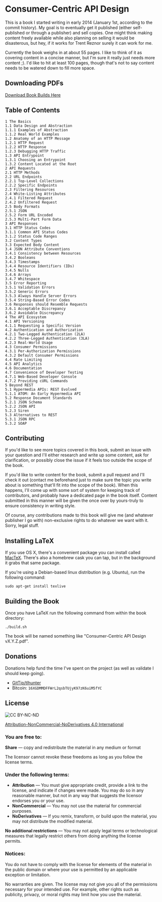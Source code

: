 # Consumer-Centric API Design

This is a book I started writing in early 2014 (January 1st, according to the commit history).
My goal is to eventually get it published (either self-published or through a publisher) and sell copies.
One might think making content freely available while also planning on selling it would be disasterous,
but hey, if it works for Trent Reznor surely it can work for me.

Currently the book weighs in at about 55 pages. I like to think of it as covering content in a concise
manner, but I'm sure it really just needs more content ;). I'd like to hit at least 100 pages, though
that's not to say content needs to be watered down to fill more space.

## Downloading PDFs

[Download Book Builds Here](https://thomashunter.name/consumer-centric-api-design/)

## Table of Contents

```
1 The Basics
1.1 Data Design and Abstraction
1.1.1 Examples of Abstraction
1.1.2 Real World Examples
1.2 Anatomy of an HTTP Message
1.2.1 HTTP Request
1.2.2 HTTP Response
1.2.3 Debugging HTTP Traffic
1.3 API Entrypoint
1.3.1 Choosing an Entrypoint
1.3.2 Content Located at the Root
2 API Requests
2.1 HTTP Methods
2.2 URL Endpoints
2.2.1 Top-Level Collections
2.2.2 Specific Endpoints
2.3 Filtering Resources
2.4 White-Listing Attributes
2.4.1 Filtered Request
2.4.2 Unfiltered Request
2.5 Body Formats
2.5.1 JSON
2.5.2 Form URL Encoded
2.5.3 Multi-Part Form Data
3 API Responses
3.1 HTTP Status Codes
3.1.1 Common API Status Codes
3.1.2 Status Code Ranges
3.2 Content Types
3.3 Expected Body Content
3.4 JSON Attribute Conventions
3.4.1 Consistency between Resources
3.4.2 Booleans
3.4.3 Timestamps
3.4.4 Resource Identifiers (IDs)
3.4.5 Nulls
3.4.6 Arrays
3.4.7 Whitespace
3.5 Error Reporting
3.5.1 Validation Errors
3.5.2 Generic Errors
3.5.3 Always Handle Server Errors
3.5.4 String-Based Error Codes
3.6 Responses should Resemble Requests
3.6.1 Acceptable Discrepancy
3.6.2 Avoidable Discrepancy
4 The API Ecosystem
4.1 API Versioning
4.1.1 Requesting a Specific Version
4.2 Authentication and Authorization
4.2.1 Two-Legged Authentication (2LA)
4.2.2 Three-Legged Authentication (3LA)
4.2.3 Real-World Usage
4.3 Consumer Permissions
4.3.1 Per-Authorization Permissions
4.3.2 Default Consumer Permissions
4.4 Rate Limiting
4.5 API Analytics
4.6 Documentation
4.7 Convenience of Developer Testing
4.7.1 Web-Based Developer Console
4.7.2 Providing cURL Commands
5 Beyond REST
5.1 Hypermedia APIs: REST Evolved
5.1.1 ATOM: An Early Hypermedia API
5.2 Response Document Standards
5.2.1 JSON Schema
5.2.2 JSON API
5.2.3 Siren
5.3 Alternatives to REST
5.3.1 JSON RPC
5.3.2 SOAP
```

## Contributing

If you'd like to see more topics covered in this book, submit an issue with your question and I'll either
research and write up some content, ask for clarification, or possibly close the issue if it feels too
outside the scope of the book.

If you'd like to write content for the book, submit a pull request and I'll check it out (contact me
beforehand just to make sure the topic you write about is something that'll fit into the scope of the
book). When this happens, I'll come up with some sort of system for keeping track of contributors, and
probably have a dedicated page in the book itself. Content submitted in this manner will be given the
once over by yours-truly to ensure consistency in writing style.

Of course, any contributions made to this book will give me (and whatever publisher I go with)
non-exclusive rights to do whatever we want with it. Sorry, legal stuff.

## Installing LaTeX

If you use OS X, there's a convenient package you can install called [MacTeX](https://tug.org/mactex/).
There's also a homebrew cask you can tap, but in the background it grabs that same package.

If you're using a Debian-based linux distribution (e.g. Ubuntu), run the following command:

```
sudo apt-get install texlive
```

## Building the Book

Once you have LaTeX run the following command from within the book directory:

```
./build.sh
```

The book will be named something like "Consumer-Centric API Design vX.Y.Z.pdf".

## Donations

Donations help fund the time I've spent on the project (as well as validate I should keep going).

* [GitTip/tlhunter](https://www.gittip.com/tlhunter/)
* Bitcoin: `16XGDMMDFFWrL2qsbTUjyK97zK6uiM5fYC`

## License

![CC BY-NC-ND](http://i.creativecommons.org/l/by-nc-nd/3.0/88x31.png)

[Attribution-NonCommercial-NoDerivatives 4.0 International](http://creativecommons.org/licenses/by-nc-nd/4.0/)

### You are free to:

**Share** — copy and redistribute the material in any medium or format

The licensor cannot revoke these freedoms as long as you follow the license terms.

### Under the following terms:

* **Attribution** — You must give appropriate credit, provide a link to the license, and indicate if changes were made. You may do so in any reasonable manner, but not in any way that suggests the licensor endorses you or your use.
* **NonCommercial** — You may not use the material for commercial purposes.
* **NoDerivatives** — If you remix, transform, or build upon the material, you may not distribute the modified material.

**No additional restrictions** — You may not apply legal terms or technological measures that legally restrict others from doing anything the license permits.

### Notices:

You do not have to comply with the license for elements of the material in the public domain or where your use is permitted by an applicable exception or limitation.

No warranties are given. The license may not give you all of the permissions necessary for your intended use. For example, other rights such as publicity, privacy, or moral rights may limit how you use the material.
